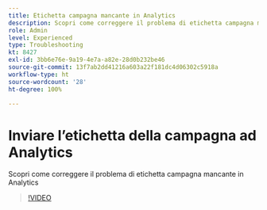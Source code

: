 ```yaml
---
title: Etichetta campagna mancante in Analytics
description: Scopri come correggere il problema di etichetta campagna mancante in Analytics
role: Admin
level: Experienced
type: Troubleshooting
kt: 8427
exl-id: 3bb6e76e-9a19-4e7a-a82e-28d0b232be46
source-git-commit: 13f7ab2dd41216a603a22f181dc4d06302c5918a
workflow-type: ht
source-wordcount: '28'
ht-degree: 100%

---
```


# Inviare l’etichetta della campagna ad Analytics

Scopri come correggere il problema di etichetta campagna mancante in Analytics

>[!VIDEO](https://video.tv.adobe.com/v/335983?quality=12&learn=on)

